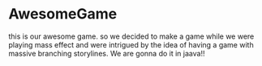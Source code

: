 # AwesomeGame
this is our awesome game.
so we decided to make a game while we were playing mass effect and were intrigued by the idea of having a game with massive branching storylines. We are gonna do it in jaava!!
